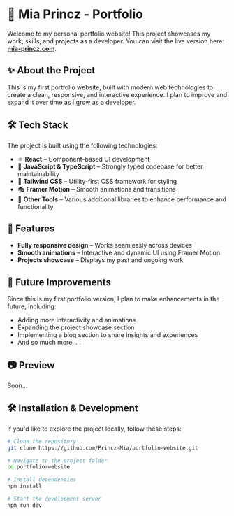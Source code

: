 # 🚀 Mia Princz - Portfolio

Welcome to my personal portfolio website! This project showcases my work, skills, and projects as a developer. You can visit the live version here: **[mia-princz.com](https://mia-princz.com)**.

## ✨ About the Project

This is my first portfolio website, built with modern web technologies to create a clean, responsive, and interactive experience. I plan to improve and expand it over time as I grow as a developer.

## 🛠️ Tech Stack

The project is built using the following technologies:

- ⚛️ **React** – Component-based UI development
- 📜 **JavaScript & TypeScript** – Strongly typed codebase for better maintainability
- 🎨 **Tailwind CSS** – Utility-first CSS framework for styling
- 🎭 **Framer Motion** – Smooth animations and transitions
- 💾 **Other Tools** – Various additional libraries to enhance performance and functionality

## 🚀 Features

- **Fully responsive design** – Works seamlessly across devices
- **Smooth animations** – Interactive and dynamic UI using Framer Motion
- **Projects showcase** – Displays my past and ongoing work

## 📌 Future Improvements

Since this is my first portfolio version, I plan to make enhancements in the future, including:

- Adding more interactivity and animations
- Expanding the project showcase section
- Implementing a blog section to share insights and experiences
- And so much more. . .

## 📷 Preview

Soon...

## 🛠️ Installation & Development

If you'd like to explore the project locally, follow these steps:

```sh
# Clone the repository
git clone https://github.com/Princz-Mia/portfolio-website.git

# Navigate to the project folder
cd portfolio-website

# Install dependencies
npm install

# Start the development server
npm run dev
